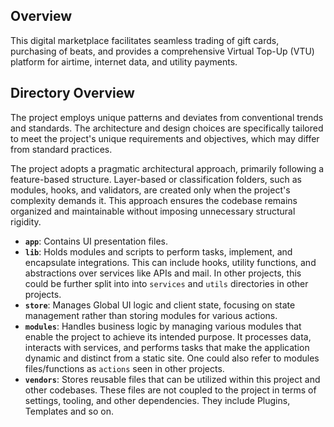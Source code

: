 ## Overview

This digital marketplace facilitates seamless trading of gift cards, purchasing of beats, and provides a comprehensive Virtual Top-Up (VTU) platform for airtime, internet data, and utility payments.

## Directory Overview

The project employs unique patterns and deviates from conventional trends and standards. The architecture and design choices are specifically tailored to meet the project's unique requirements and objectives, which may differ from standard practices.

<p>
The project adopts a pragmatic architectural approach, primarily following a feature-based structure. Layer-based or classification folders, such as modules, hooks, and validators, are created only when the project's complexity demands it. This approach ensures the codebase remains organized and maintainable without imposing unnecessary structural rigidity.
</p>

- **`app`**: Contains UI presentation files.
- **`lib`**: Holds modules and scripts to perform tasks, implement, and encapsulate integrations. This can include hooks, utility functions, and abstractions over services like APIs and mail. In other projects, this could be further split into into `services` and `utils` directories in other projects.
- **`store`**: Manages Global UI logic and client state, focusing on state management rather than storing modules for various actions.
- **`modules`**: Handles business logic by managing various modules that enable the project to achieve its intended purpose. It processes data, interacts with services, and performs tasks that make the application dynamic and distinct from a static site. One could also refer to modules files/functions as `actions` seen in other projects.
- **`vendors`**: Stores reusable files that can be utilized within this project and other codebases. These files are not coupled to the project in terms of settings, tooling, and other dependencies. They include Plugins, Templates and so on.
